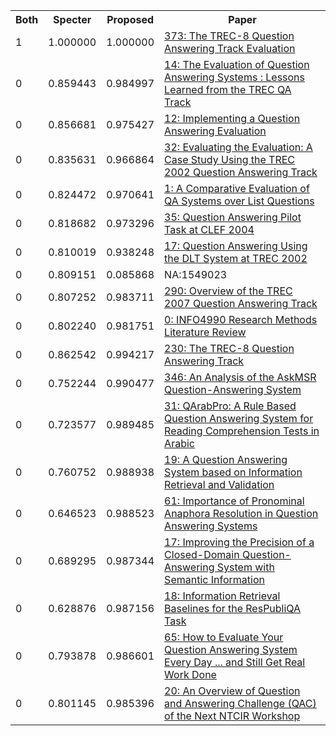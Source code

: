 <html><table><tr>
<th>Both</th>
<th>Specter</th>
<th>Proposed</th>
<th>Paper</th>
</tr>
<tr>
<td>1</td>
<td>1.000000</td>
<td>1.000000</td>
<td><a href="https://www.semanticscholar.org/paper/46be284f1e1ece64465af6fe3a69ce544e0c7e33">373: The TREC-8 Question Answering Track Evaluation</a></td>
</tr>
<tr>
<td>0</td>
<td>0.859443</td>
<td>0.984997</td>
<td><a href="https://www.semanticscholar.org/paper/ba1d7d0a8934ec960ac6451fb3c48657b3b21743">14: The Evaluation of Question Answering Systems : Lessons Learned from the TREC QA Track</a></td>
</tr>
<tr>
<td>0</td>
<td>0.856681</td>
<td>0.975427</td>
<td><a href="https://www.semanticscholar.org/paper/17f65ec4437ba4ffa656cce4a2dd419cd471a79f">12: Implementing a Question Answering Evaluation</a></td>
</tr>
<tr>
<td>0</td>
<td>0.835631</td>
<td>0.966864</td>
<td><a href="https://www.semanticscholar.org/paper/75db304fc8d6674fb5dd614c98fe20738eeb8fa2">32: Evaluating the Evaluation: A Case Study Using the TREC 2002 Question Answering Track</a></td>
</tr>
<tr>
<td>0</td>
<td>0.824472</td>
<td>0.970641</td>
<td><a href="https://www.semanticscholar.org/paper/4a408bac243a0dd045a1af02584598e753eb46b6">1: A Comparative Evaluation of QA Systems over List Questions</a></td>
</tr>
<tr>
<td>0</td>
<td>0.818682</td>
<td>0.973296</td>
<td><a href="https://www.semanticscholar.org/paper/f4cfc9de636aa64d59a674a679289bf48a414ddb">35: Question Answering Pilot Task at CLEF 2004</a></td>
</tr>
<tr>
<td>0</td>
<td>0.810019</td>
<td>0.938248</td>
<td><a href="https://www.semanticscholar.org/paper/2f20e01c7a78a0244dce6863807c68062e20a7e4">17: Question Answering Using the DLT System at TREC 2002</a></td>
</tr>
<tr>
<td>0</td>
<td>0.809151</td>
<td>0.085868</td>
<td>NA:1549023</td>
</tr>
<tr>
<td>0</td>
<td>0.807252</td>
<td>0.983711</td>
<td><a href="https://www.semanticscholar.org/paper/82e2f68b95a231b8a1261909fe220ef6a12e46ab">290: Overview of the TREC 2007 Question Answering Track</a></td>
</tr>
<tr>
<td>0</td>
<td>0.802240</td>
<td>0.981751</td>
<td><a href="https://www.semanticscholar.org/paper/2f8c3eabe97ea1962e0e2b6d7660f7e381cd1aab">0: INFO4990 Research Methods Literature Review</a></td>
</tr>
<tr>
<td>0</td>
<td>0.862542</td>
<td>0.994217</td>
<td><a href="https://www.semanticscholar.org/paper/74e03acd5532fbad4c770e9293d2a788b11364f7">230: The TREC-8 Question Answering Track</a></td>
</tr>
<tr>
<td>0</td>
<td>0.752244</td>
<td>0.990477</td>
<td><a href="https://www.semanticscholar.org/paper/9c99620d7511c83a402ff3b4b3a2348a669e61e3">346: An Analysis of the AskMSR Question-Answering System</a></td>
</tr>
<tr>
<td>0</td>
<td>0.723577</td>
<td>0.989485</td>
<td><a href="https://www.semanticscholar.org/paper/9efe4d0c685d890597f1b990a08429abc554211d">31: QArabPro: A Rule Based Question Answering System for Reading Comprehension Tests in Arabic</a></td>
</tr>
<tr>
<td>0</td>
<td>0.760752</td>
<td>0.988938</td>
<td><a href="https://www.semanticscholar.org/paper/b7448ffb1ef734b49e2a343160d227d8c9920c05">19: A Question Answering System based on Information Retrieval and Validation</a></td>
</tr>
<tr>
<td>0</td>
<td>0.646523</td>
<td>0.988523</td>
<td><a href="https://www.semanticscholar.org/paper/bcd6bf3d3e25ff5becfdcce2fcecbcf1e6436dc3">61: Importance of Pronominal Anaphora Resolution in Question Answering Systems</a></td>
</tr>
<tr>
<td>0</td>
<td>0.689295</td>
<td>0.987344</td>
<td><a href="https://www.semanticscholar.org/paper/dfeb08b7d3e51172556b61a740f3b942529bc8a8">17: Improving the Precision of a Closed-Domain Question-Answering System with Semantic Information</a></td>
</tr>
<tr>
<td>0</td>
<td>0.628876</td>
<td>0.987156</td>
<td><a href="https://www.semanticscholar.org/paper/1b7106647b9f7e0dde0e5ccfde02abfca5122abb">18: Information Retrieval Baselines for the ResPubliQA Task</a></td>
</tr>
<tr>
<td>0</td>
<td>0.793878</td>
<td>0.986601</td>
<td><a href="https://www.semanticscholar.org/paper/8d546890adea61194f8ba01665eff25efddda8ce">65: How to Evaluate Your Question Answering System Every Day ... and Still Get Real Work Done</a></td>
</tr>
<tr>
<td>0</td>
<td>0.801145</td>
<td>0.985396</td>
<td><a href="https://www.semanticscholar.org/paper/3ffe13343b8b3a91c6ae40e4fdc6fdfe870cf83a">20: An Overview of Question and Answering Challenge (QAC) of the Next NTCIR Workshop</a></td>
</tr>
</table></html>
